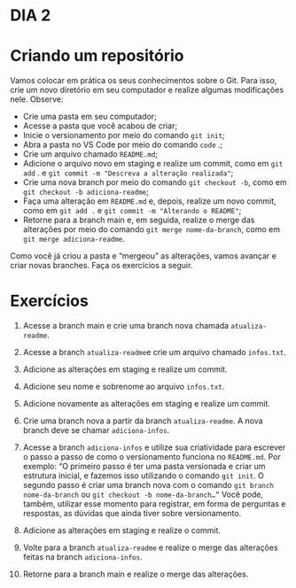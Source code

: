 # DIA 2

# Criando um repositório
Vamos colocar em prática os seus conhecimentos sobre o Git. Para isso, crie um novo diretório em seu computador e realize algumas modificações nele. Observe:

* Crie uma pasta em seu computador;
* Acesse a pasta que você acabou de criar;
* Inicie o versionamento por meio do comando `git init`;
* Abra a pasta no VS Code por meio do comando `code` .;
* Crie um arquivo chamado `README.md`;
* Adicione o arquivo novo em staging e realize um commit, como em `git add` . e `git commit -m "Descreva a alteração realizada"`;
* Crie uma nova branch por meio do comando `git checkout -b`, como em `git checkout -b adiciona-readme`;
* Faça uma alteração em `README.md` e, depois, realize um novo commit, como em `git add .` e `git commit -m "Alterando o README"`;
* Retorne para a branch main e, em seguida, realize o merge das alterações por meio do comando `git merge nome-da-branch`, como em `git merge adiciona-readme`.

Como você já criou a pasta e “mergeou” as alterações, vamos avançar e criar novas branches. Faça os exercícios a seguir.

# Exercícios
1. Acesse a branch main e crie uma branch nova chamada `atualiza-readme`.

2. Acesse a branch `atualiza-readme`e crie um arquivo chamado `infos.txt`.

3. Adicione as alterações em staging e realize um commit.

4. Adicione seu nome e sobrenome ao arquivo `infos.txt`.

5. Adicione novamente as alterações em staging e realize um commit.

6. Crie uma branch nova a partir da branch `atualiza-readme`. A nova branch deve se chamar `adiciona-infos`.

7. Acesse a branch `adiciona-infos` e utilize sua criatividade para escrever o passo a passo de como o versionamento funciona no `README.md`. Por exemplo: “O primeiro passo é ter uma pasta versionada e criar um estrutura inicial, e fazemos isso utilizando o comando `git init`. O segundo passo é criar uma branch nova com o comando `git branch nome-da-branch` ou `git checkout -b nome-da-branch…”` Você pode, também, utilizar esse momento para registrar, em forma de perguntas e respostas, as dúvidas que ainda tiver sobre versionamento.

8. Adicione as alterações em staging e realize o commit.

9. Volte para a branch `atualiza-readme` e realize o merge das alterações feitas na branch `adiciona-infos`.

10. Retorne para a branch main e realize o merge das alterações.


